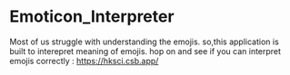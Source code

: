# Emoticon_Interpreter
Most of us struggle with understanding the emojis. so,this application is built to interepret meaning of emojis.
hop on and see if you can interpret emojis correctly : https://hksci.csb.app/
